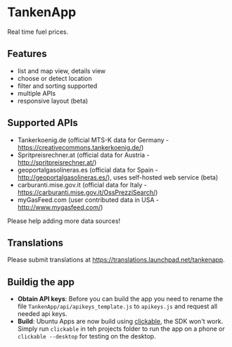 # TankenApp

Real time fuel prices.

## Features

* list and map view, details view
* choose or detect location
* filter and sorting supported
* multiple APIs
* responsive layout (beta)

## Supported APIs

* Tankerkoenig.de (official MTS-K data for Germany - https://creativecommons.tankerkoenig.de/)
* Spritpreisrechner.at (official data for Austria - http://spritpreisrechner.at/)
* geoportalgasolineras.es (official data for Spain - http://geoportalgasolineras.es/), uses self-hosted web service (beta)
* carburanti.mise.gov.it (official data for Italy - https://carburanti.mise.gov.it/OssPrezziSearch/)
* myGasFeed.com (user contributed data in USA - http://www.mygasfeed.com/)

Please help adding more data sources!

## Translations

Please submit translations at https://translations.launchpad.net/tankenapp.

## Buildig the app

* **Obtain API keys**: Before you can build the app you need to rename the file `TankenApp/api/apikeys_template.js` to `apikeys.js` and request all needed api keys.
* **Build**: Ubuntu Apps are now build using [clickable](http://clickable.bhdouglass.com/), the SDK won't work. Simply run `clickable` in teh projects folder to run the app on a phone or `clickable --desktop` for testing on the desktop.
